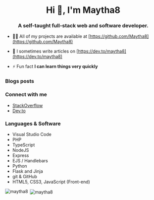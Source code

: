 <h1 align="center">Hi 👋, I'm Maytha8</h1>
<h3 align="center">A self-taught full-stack web and software developer.</h3>

- 👨‍💻 All of my projects are available at [https://github.com/Maytha8](https://github.com/Maytha8)

- 📝 I sometimes write articles on [https://dev.to/maytha8](https://dev.to/maytha8)

- ⚡ Fun fact **I can learn things very quickly**

### Blogs posts
<!-- BLOG-POST-LIST:START -->
<!-- BLOG-POST-LIST:END -->

### Connect with me
- [StackOverflow](https://stackoverflow.com/users/9416618)
- [Dev.to](https://dev.to/maytha8)

### Languages & Software
- Visual Studio Code
- PHP
- TypeScript
- NodeJS
- Express
- EJS / Handlebars
- Python
- Flask and Jinja
- git & GitHub
- HTML5, CSS3, JavaScript (Front-end)

<p><img align="left" src="https://github-readme-stats.vercel.app/api/top-langs?username=maytha8&show_icons=true&locale=en&layout=compact&theme=dark&hide_border=true" alt="maytha8" /></p>

<p>&nbsp;<img align="center" src="https://github-readme-stats.vercel.app/api?username=maytha8&show_icons=true&locale=en&theme=dark&hide_border=true" alt="maytha8" /></p>

